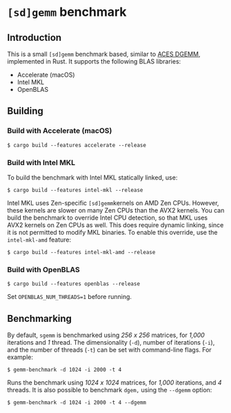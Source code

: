 # `[sd]gemm` benchmark

## Introduction

This is a small `[sd]gemm` benchmark based, similar to
[ACES DGEMM](https://www.lanl.gov/projects/crossroads/benchmarks-performance-analysis.php),
implemented in Rust. It supports the following BLAS libraries:

* Accelerate (macOS)
* Intel MKL
* OpenBLAS

## Building

### Build with Accelerate (macOS)

```
$ cargo build --features accelerate --release
```
### Build with Intel MKL

To build the benchmark with Intel MKL statically linked, use:

```
$ cargo build --features intel-mkl --release
```

Intel MKL uses Zen-specific `[sd]gemm`kernels on AMD Zen CPUs.
However, these kernels are slower on many Zen CPUs than the AVX2
kernels. You can build the benchmark to override Intel CPU
detection, so that MKL uses AVX2 kernels on Zen CPUs as well. This
does require dynamic linking, since it is not permitted to modify
MKL binaries. To enable this override, use the `intel-mkl-amd`
feature:

```
$ cargo build --features intel-mkl-amd --release
```

### Build with OpenBLAS

```shell
$ cargo build --features openblas --release
```

Set `OPENBLAS_NUM_THREADS=1` before running.

## Benchmarking

By default, `sgemm` is benchmarked using *256 x 256* matrices, for
*1,000* iterations and *1* thread. The dimensionality (`-d`), number
of iterations (`-i`), and the number of threads (`-t`) can be set
with command-line flags. For example:

```shell
$ gemm-benchmark -d 1024 -i 2000 -t 4
```

Runs the benchmark using *1024 x 1024* matrices, for *1,000* iterations,
and *4* threads. It is also possible to benchmark `dgem,` using the
`--dgemm` option:

```shell
$ gemm-benchmark -d 1024 -i 2000 -t 4 --dgemm
```
